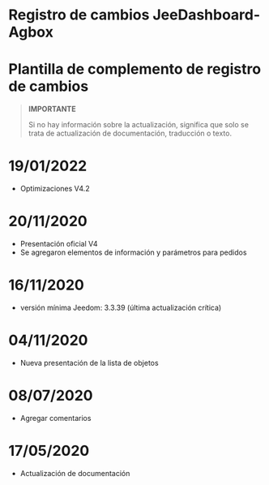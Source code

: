 # Registro de cambios JeeDashboard-Agbox

# Plantilla de complemento de registro de cambios

>**IMPORTANTE**
>
>Si no hay información sobre la actualización, significa que solo se trata de actualización de documentación, traducción o texto.

# 19/01/2022

- Optimizaciones V4.2

# 20/11/2020

- Presentación oficial V4
- Se agregaron elementos de información y parámetros para pedidos

# 16/11/2020

- versión mínima Jeedom: 3.3.39 (última actualización crítica)

# 04/11/2020

- Nueva presentación de la lista de objetos

# 08/07/2020

- Agregar comentarios

# 17/05/2020

- Actualización de documentación
